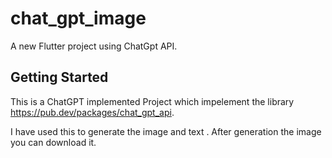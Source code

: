 # chat_gpt_image

A new Flutter project using ChatGpt API.

## Getting Started

This is a ChatGPT implemented Project which impelement the library https://pub.dev/packages/chat_gpt_api.

I have used this to generate the image and text .
After generation the image you can download it.